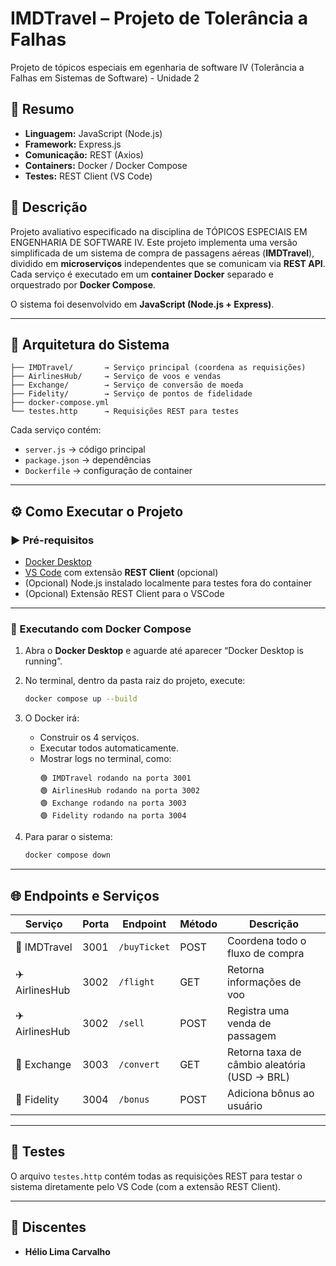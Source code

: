 # IMDTravel – Projeto de Tolerância a Falhas
Projeto de tópicos especiais em egenharia de software IV (Tolerância a Falhas em Sistemas de Software) - Unidade 2

## 🧾 Resumo

- **Linguagem:** JavaScript (Node.js)  
- **Framework:** Express.js  
- **Comunicação:** REST (Axios)  
- **Containers:** Docker / Docker Compose  
- **Testes:** REST Client (VS Code)  

## 🎯 Descrição
Projeto avaliativo especificado na disciplina de TÓPICOS ESPECIAIS EM ENGENHARIA DE SOFTWARE IV. Este projeto implementa uma versão simplificada de um sistema de compra de passagens aéreas (**IMDTravel**), dividido em **microserviços** independentes que se comunicam via **REST API**.  
Cada serviço é executado em um **container Docker** separado e orquestrado por **Docker Compose**.

O sistema foi desenvolvido em **JavaScript (Node.js + Express)**.

---

## 🧩 Arquitetura do Sistema

```
├── IMDTravel/       → Serviço principal (coordena as requisições)
├── AirlinesHub/     → Serviço de voos e vendas
├── Exchange/        → Serviço de conversão de moeda
├── Fidelity/        → Serviço de pontos de fidelidade
├── docker-compose.yml
└── testes.http      → Requisições REST para testes
```

Cada serviço contém:
- `server.js` → código principal
- `package.json` → dependências
- `Dockerfile` → configuração de container

---

## ⚙️ Como Executar o Projeto

### ▶️ Pré-requisitos
- [Docker Desktop](https://www.docker.com/products/docker-desktop/)
- [VS Code](https://code.visualstudio.com/) com extensão **REST Client** (opcional)
- (Opcional) Node.js instalado localmente para testes fora do container
- (Opcional) Extensão REST Client para o VSCode

---

### 🐋 Executando com Docker Compose

1. Abra o **Docker Desktop** e aguarde até aparecer “Docker Desktop is running”.
2. No terminal, dentro da pasta raiz do projeto, execute:

   ```bash
   docker compose up --build
   ```

3. O Docker irá:
   - Construir os 4 serviços.
   - Executar todos automaticamente.
   - Mostrar logs no terminal, como:
     ```
     🟢 IMDTravel rodando na porta 3001
     🟢 AirlinesHub rodando na porta 3002
     🟢 Exchange rodando na porta 3003
     🟢 Fidelity rodando na porta 3004
     ```

4. Para parar o sistema:
   ```bash
   docker compose down
   ```

---

## 🌐 Endpoints e Serviços

| Serviço | Porta | Endpoint | Método | Descrição |
|----------|--------|-----------|----------|-------------|
| 🧭 IMDTravel | 3001 | `/buyTicket` | POST | Coordena todo o fluxo de compra |
| ✈️ AirlinesHub | 3002 | `/flight` | GET | Retorna informações de voo |
| ✈️ AirlinesHub | 3002 | `/sell` | POST | Registra uma venda de passagem |
| 💱 Exchange | 3003 | `/convert` | GET | Retorna taxa de câmbio aleatória (USD → BRL) |
| 🎁 Fidelity | 3004 | `/bonus` | POST | Adiciona bônus ao usuário |

---

## 🧪 Testes

O arquivo `testes.http` contém todas as requisições REST para testar o sistema diretamente pelo VS Code (com a extensão REST Client).

---

## 👥 Discentes
- **Hélio Lima Carvalho**
